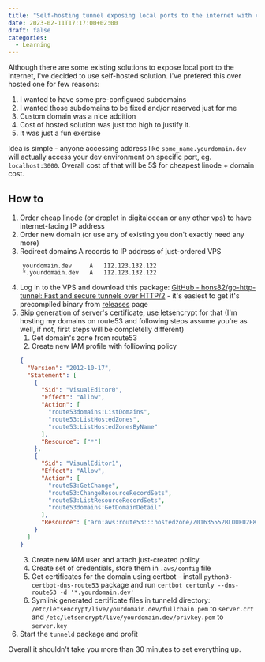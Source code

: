 ```yaml
---
title: "Self-hosting tunnel exposing local ports to the internet with custom domain"
date: 2023-02-11T17:17:00+02:00
draft: false
categories:
  - Learning
---
```


Although there are some existing solutions to expose local port to the internet, I've decided to use self-hosted solution. I've prefered this over hosted one for few reasons:

1. I wanted to have some pre-configured subdomains
2. I wanted those subdomains to be fixed and/or reserved just for me
3. Custom domain was a nice addition
4. Cost of hosted solution was just too high to justify it.
5. It was just a fun exercise

Idea is simple - anyone accessing address like `some_name.yourdomain.dev` will actually access your dev environment on specific port, eg. `localhost:3000`. Overall cost of that will be 5$ for cheapest linode + domain cost.

## How to

1. Order cheap linode (or droplet in digitalocean or any other vps) to have internet-facing IP address
2. Order new domain (or use any of existing you don't exactly need any more)
3. Redirect domains A records to IP address of just-ordered VPS

```
	yourdomain.dev     A   112.123.132.122
	*.yourdomain.dev   A   112.123.132.122
```

4. Log in to the VPS and download this package: [GitHub - hons82/go-http-tunnel: Fast and secure tunnels over HTTP/2](https://github.com/hons82/go-http-tunnel "{rel='nofollow' target='_blank'}") - it's easiest to get it's precompiled binary from [releases](https://github.com/hons82/go-http-tunnel/releases "{rel='nofollow' target='_blank'}") page
5. Skip generation of server's certificate, use letsencrypt for that (I'm hosting my domains on route53 and following steps assume you're as well, if not, first steps will be completelly different)
   1. Get domain's zone from route53
   2. Create new IAM profile with folliowing policy
   ```json
   {
     "Version": "2012-10-17",
     "Statement": [
       {
         "Sid": "VisualEditor0",
         "Effect": "Allow",
         "Action": [
           "route53domains:ListDomains",
           "route53:ListHostedZones",
           "route53:ListHostedZonesByName"
         ],
         "Resource": ["*"]
       },
       {
         "Sid": "VisualEditor1",
         "Effect": "Allow",
         "Action": [
           "route53:GetChange",
           "route53:ChangeResourceRecordSets",
           "route53:ListResourceRecordSets",
           "route53domains:GetDomainDetail"
         ],
         "Resource": ["arn:aws:route53:::hostedzone/Z01635552BLOUEU2E835A"]
       }
     ]
   }
   ```
   3. Create new IAM user and attach just-created policy
   4. Create set of credentials, store them in `.aws/config` file
   5. Get certificates for the domain using certbot - install `python3-certbot-dns-route53` package and run `certbot certonly --dns-route53 -d '*.yourdomain.dev'`
   6. Symlink generated certificate files in tunneld directory: `/etc/letsencrypt/live/yourdomain.dev/fullchain.pem` to `server.crt` and `/etc/letsencrypt/live/yourdomain.dev/privkey.pem` to `server.key`
6. Start the `tunneld` package and profit

Overall it shouldn't take you more than 30 minutes to set everything up.

